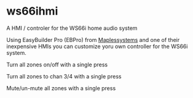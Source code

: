 # ws66ihmi
A HMI / controler for the WS66i home audio system 


Using EasyBuilder Pro (EBPro) from [Maplessystems](https://www.maplesystems.com/) and one of their inexpensive HMIs you can customize yoru own controller for the WS66i system. 

Turn all zones on/off with a single press

Turn all zones to chan 3/4 with a single press

Mute/un-mute all zones with a single press
